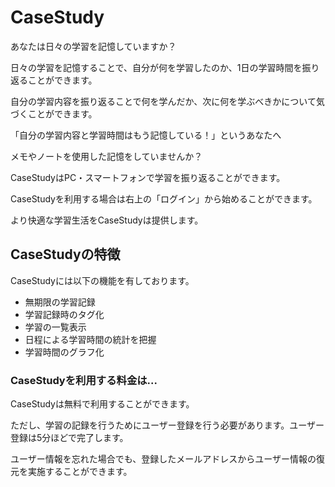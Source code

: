 # CaseStudy

あなたは日々の学習を記憶していますか？

日々の学習を記憶することで、自分が何を学習したのか、1日の学習時間を振り返ることができます。

自分の学習内容を振り返ることで何を学んだか、次に何を学ぶべきかについて気づくことができます。

「自分の学習内容と学習時間はもう記憶している！」というあなたへ

メモやノートを使用した記憶をしていませんか？

CaseStudyはPC・スマートフォンで学習を振り返ることができます。

CaseStudyを利用する場合は右上の「ログイン」から始めることができます。

より快適な学習生活をCaseStudyは提供します。

## CaseStudyの特徴

CaseStudyには以下の機能を有しております。

- 無期限の学習記録
- 学習記録時のタグ化
- 学習の一覧表示
- 日程による学習時間の統計を把握
- 学習時間のグラフ化

### CaseStudyを利用する料金は...

CaseStudyは無料で利用することができます。

ただし、学習の記録を行うためにユーザー登録を行う必要があります。ユーザー登録は5分ほどで完了します。

ユーザー情報を忘れた場合でも、登録したメールアドレスからユーザー情報の復元を実施することができます。
